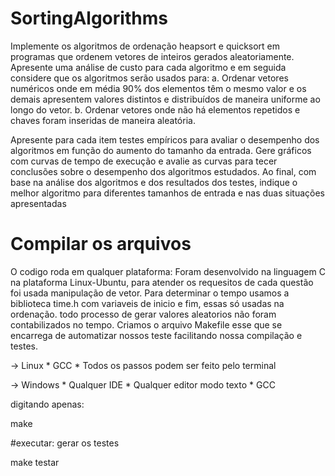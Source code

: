 # SortingAlgorithms

Implemente os algoritmos de ordenação heapsort e quicksort em programas que ordenem vetores de inteiros gerados aleatoriamente. Apresente uma análise de custo para cada algoritmo e em seguida considere que os algoritmos serão usados para:
a. Ordenar vetores numéricos onde em média 90% dos elementos têm o mesmo valor e os demais apresentem valores distintos e distribuídos de maneira uniforme ao longo do vetor.
b. Ordenar vetores onde não há elementos repetidos e chaves foram inseridas de maneira aleatória.

Apresente para cada item testes empíricos para avaliar o desempenho dos algoritmos em função do aumento do tamanho da entrada. Gere gráficos com curvas de tempo de execução e avalie as curvas para tecer conclusões sobre o desempenho dos algoritmos estudados. Ao final, com base na análise dos algoritmos e dos resultados dos testes, indique o melhor algoritmo para diferentes tamanhos de entrada e nas duas situações apresentadas

# Compilar os arquivos
O codigo roda em qualquer plataforma:
Foram desenvolvido na linguagem C na plataforma Linux-Ubuntu, para atender os requesitos de cada questão foi usada manipulação de vetor.
Para determinar o tempo usamos a biblioteca time.h com variaveis de inicio e fim, essas só usadas na ordenação. todo processo de gerar valores aleatorios não foram contabilizados no tempo.
Criamos o arquivo Makefile esse que se encarrega de automatizar nossos teste facilitando nossa compilação e testes.

-> Linux
	* GCC
	* Todos os passos podem ser feito pelo terminal

-> Windows
	* Qualquer IDE
	* Qualquer editor modo texto
	* GCC

digitando apenas:

make

#executar: gerar os testes

make testar

